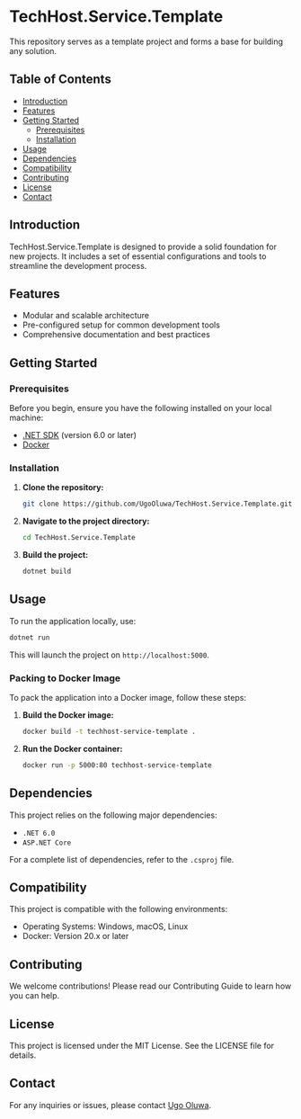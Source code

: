 
# TechHost.Service.Template

This repository serves as a template project and forms a base for building any solution.

## Table of Contents
- [Introduction](#introduction)
- [Features](#features)
- [Getting Started](#getting-started)
  - [Prerequisites](#prerequisites)
  - [Installation](#installation)
- [Usage](#usage)
- [Dependencies](#dependencies)
- [Compatibility](#compatibility)
- [Contributing](#contributing)
- [License](#license)
- [Contact](#contact)

## Introduction
TechHost.Service.Template is designed to provide a solid foundation for new projects. It includes a set of essential configurations and tools to streamline the development process.

## Features
- Modular and scalable architecture
- Pre-configured setup for common development tools
- Comprehensive documentation and best practices

## Getting Started

### Prerequisites
Before you begin, ensure you have the following installed on your local machine:
- [.NET SDK](https://dotnet.microsoft.com/download) (version 6.0 or later)
- [Docker](https://www.docker.com/get-started)

### Installation
1. **Clone the repository:**
   ```bash
   git clone https://github.com/UgoOluwa/TechHost.Service.Template.git
   ```
2. **Navigate to the project directory:**
   ```bash
   cd TechHost.Service.Template
   ```
3. **Build the project:**
   ```bash
   dotnet build
   ```

## Usage
To run the application locally, use:
```bash
dotnet run
```
This will launch the project on `http://localhost:5000`.

### Packing to Docker Image
To pack the application into a Docker image, follow these steps:
1. **Build the Docker image:**
   ```bash
   docker build -t techhost-service-template .
   ```
2. **Run the Docker container:**
   ```bash
   docker run -p 5000:80 techhost-service-template
   ```

## Dependencies
This project relies on the following major dependencies:
- `.NET 6.0`
- `ASP.NET Core`

For a complete list of dependencies, refer to the `.csproj` file.

## Compatibility
This project is compatible with the following environments:
- Operating Systems: Windows, macOS, Linux
- Docker: Version 20.x or later

## Contributing
We welcome contributions! Please read our Contributing Guide to learn how you can help.

## License
This project is licensed under the MIT License. See the LICENSE file for details.

## Contact
For any inquiries or issues, please contact [Ugo Oluwa](mailto:ugoluwa@gmail.com).
```
